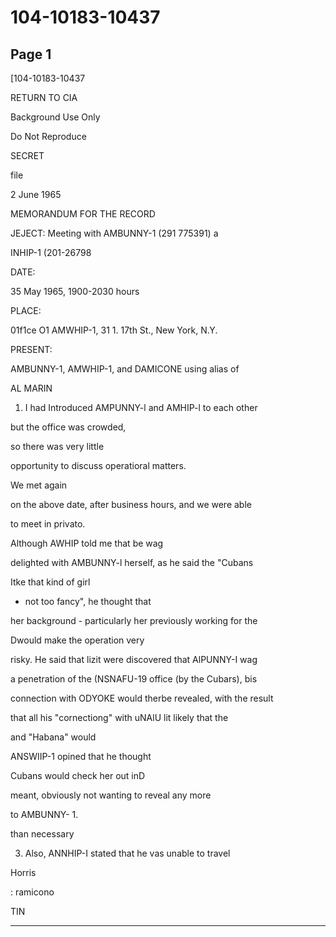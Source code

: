# 104-10183-10437

## Page 1

[104-10183-10437

RETURN TO CIA

Background Use Only

Do Not Reproduce

SECRET

file

2 June 1965

MEMORANDUM FOR THE RECORD

JEJECT: Meeting with AMBUNNY-1 (291 775391) a

INHIP-1 (201-26798

DATE:

35 May 1965, 1900-2030 hours

PLACE:

01f1ce O1 AMWHIP-1, 31 1. 17th St., New York, N.Y.

PRESENT:

AMBUNNY-1, AMWHIP-1, and DAMICONE using alias of

AL MARIN

1. I had Introduced AMPUNNY-l and AMHIP-l to each other

but the office was crowded,

so there was very little

opportunity to discuss operatioral matters.

We met again

on the above date, after business hours, and we were able

to meet in privato.

Although AWHIP told me that be wag

delighted with AMBUNNY-l herself, as he said the "Cubans

Itke that kind of girl

- not too fancy", he thought that

her background - particularly her previously working for the

Dwould make the operation very

risky. He said that lizit were discovered that AlPUNNY-I wag

a penetration of the (NSNAFU-19 office (by the Cubars), bis

connection with ODYOKE would therbe revealed, with the result

that all his "cornectiong" with uNAlU lit likely that the

and "Habana" would

ANSWIIP-1 opined that he thought

Cubans would check her out inD

meant, obviously not wanting to reveal any more

to AMBUNNY- 1.

than necessary

3. Also, ANNHIP-I stated that he vas unable to travel

Horris

: ramicono

TIN

---

